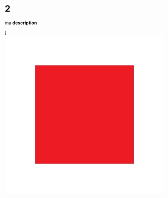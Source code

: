 # 2

ma **description**

[![App Platorm](https://github.com/cocobreizh29/2/blob/76427c6819cf225b41476163bbf90fe071e0a0e4/carre.jpg)
